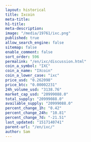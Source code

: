 ```yaml
---
layout: historical
title: Ixcoin
meta-title: 
h1-title: 
meta-description: 
image: "/media/19761/ixc.png"
published: true
allow_search_engine: false
sitemap: false
enable_comment: false
sort_order: 596
permalink: "/en/ixc/discussion.html"
coin_a_symbol: "IXC"
coin_a_name: "IXcoin"
coin_a_lower_case: "ixc"
price_usd: "0.262098"
price_btc: "0.00002231"
24h_volume_usd: "3138.76"
market_cap_usd: "20999088.0"
total_supply: "20999088.0"
available_supply: "20999088.0"
percent_change_1h: "0.42"
percent_change_24h: "10.81"
percent_change_7d: "-21.51"
last_updated: "1517140741"
parent-url: "/en/ixc/"
author: Sam
---
```


